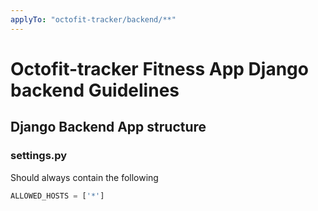 ```yaml
---
applyTo: "octofit-tracker/backend/**"
---
```

# Octofit-tracker Fitness App Django backend Guidelines


## Django Backend App structure

### settings.py

Should always contain the following

```python
ALLOWED_HOSTS = ['*']
```